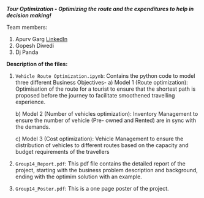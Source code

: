 ***Tour Optimization - Optimizing the route and the expenditures to help in decision making!***

Team members:
1. Apurv Garg [LinkedIn](https://www.linkedin.com/in/apurv-garg-49659274/)
2. Gopesh Diwedi 
3. Dj Panda

**Description of the files:**
 1. ```Vehicle Route Optimization.ipynb```: Contains the python code to model three different Business Objectives-
    a) Model 1 (Route optimization): Optimisation of the route for a tourist to ensure that the shortest path is proposed before the                                            journey to facilitate smoothened travelling experience.
    
    b) Model 2 (Number of vehicles optimization): Inventory Management to ensure the number of vehicle (Pre- owned and Rented) are in sync                                                   with the demands.
    
    c) Model 3 (Cost optimization): Vehicle Management to ensure the distribution of vehicles to different routes based on the capacity                                       and budget requirements of the travellers
    
 2. ```Group14_Report.pdf```: This pdf file contains the detailed report of the project, starting with the business problem description                                 and background, ending with the optimim solution with an example.
 
 3. ```Group14_Poster.pdf```: This is a one page poster of the project.
